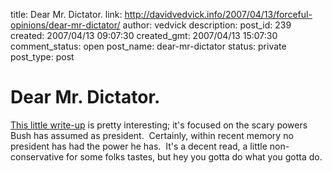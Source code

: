 title: Dear Mr. Dictator.
link: http://davidvedvick.info/2007/04/13/forceful-opinions/dear-mr-dictator/
author: vedvick
description: 
post_id: 239
created: 2007/04/13 09:07:30
created_gmt: 2007/04/13 15:07:30
comment_status: open
post_name: dear-mr-dictator
status: private
post_type: post

# Dear Mr. Dictator.

[This little write-up](http://www.salon.com/opinion/greenwald/2007/04/12/weekly_standard/index.html) is pretty interesting; it's focused on the scary powers Bush has assumed as president.  Certainly, within recent memory no president has had the power he has.  It's a decent read, a little non-conservative for some folks tastes, but hey you gotta do what you gotta do.